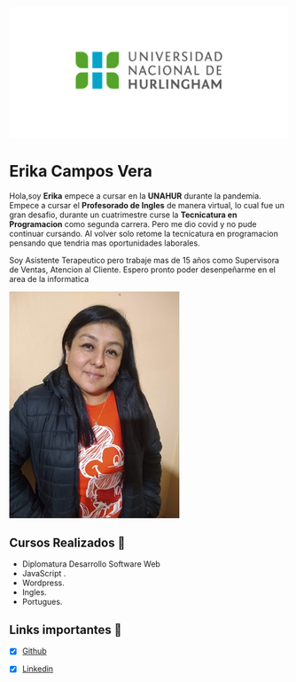 ![Logo UNAHUR](./assets/UNAHUR.png)

# Erika Campos Vera
Hola,soy **Erika** empece a cursar en la  **UNAHUR** durante la pandemia. Empece a cursar el  **Profesorado de Ingles** de manera virtual,
lo cual fue un gran desafio, durante un cuatrimestre curse la **Tecnicatura en Programacion** como segunda carrera. Pero  me dio covid y no
pude continuar cursando. Al volver solo retome la tecnicatura en programacion pensando que tendria mas oportunidades laborales.

Soy Asistente Terapeutico pero trabaje mas de 15 años como Supervisora de Ventas, Atencion al Cliente. Espero pronto poder desenpeñarme en el
area de la informatica

![Foto perfil](./assets/foto.jpg)
## Cursos Realizados :book:
* Diplomatura Desarrollo Software Web 
* JavaScript .
* Wordpress. 
* Ingles. 
* Portugues. 


## Links importantes :monocle_face:
- [x] [Github](https://github.com/Erika-Campos-V)
- [x] [Linkedin](https://www.linkedin.com/in/erika-campos-vera) 

